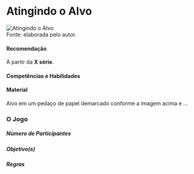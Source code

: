 # Atingindo o Alvo  

![Atingindo o Alvo](/imagens/jogos/.png "Atingindo o Alvo")  
Fonte: elaborada pelo autor.  

#### <i class="fa fa-thumbs-o-up"></i> Recomendação
À partir da **X série**.  

#### <i class="fa fa-child"></i> Competências e Habilidades  

#### <i class="fa fa-scissors"></i> Material  
Alvo em um pedaço de papel demarcado conforme a imagem acima e ...  

### <div class="row text-center">O Jogo</div>  
##### <i class="fa fa-users"></i> Número de Participantes  


##### <i class="fa fa-trophy"></i> Objetivo(s)  


##### <i class="fa fa-thumb-tack"></i> Regras  

